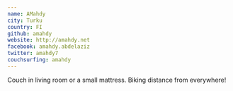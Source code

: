 ```yaml
---
name: AMahdy
city: Turku
country: FI
github: amahdy
website: http://amahdy.net
facebook: amahdy.abdelaziz
twitter: amahdy7
couchsurfing: amahdy
---
```


Couch in living room or a small mattress. Biking distance from everywhere!

